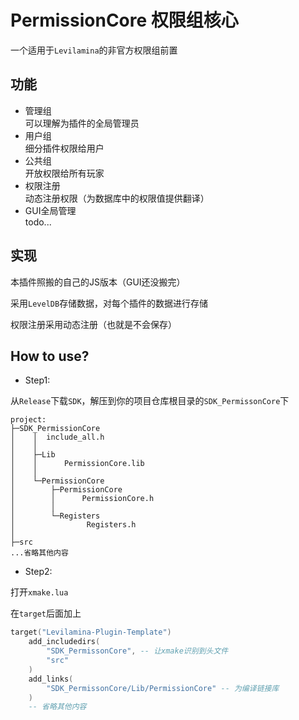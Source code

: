 # PermissionCore 权限组核心

一个适用于`Levilamina`的非官方权限组前置

## 功能

- 管理组  
    可以理解为插件的全局管理员
- 用户组  
    细分插件权限给用户
- 公共组  
    开放权限给所有玩家
- 权限注册  
    动态注册权限（为数据库中的权限值提供翻译）
- GUI全局管理  
    todo...

## 实现

本插件照搬的自己的JS版本（GUI还没搬完）

采用`LevelDB`存储数据，对每个插件的数据进行存储

权限注册采用动态注册（也就是不会保存）

## How to use?

- Step1:

从`Release`下载`SDK`，解压到你的项目仓库根目录的`SDK_PermissonCore`下

```file
project:
├─SDK_PermissionCore
│    │  include_all.h
│    │
│    ├─Lib
│    │      PermissionCore.lib
│    │
│    └─PermissionCore
│        ├─PermissionCore
│        │      PermissionCore.h
│        │
│        └─Registers
│                Registers.h
│
├─src
...省略其他内容
```

- Step2:

打开`xmake.lua`

在`target`后面加上

```lua
target("Levilamina-Plugin-Template")
    add_includedirs(
        "SDK_PermissonCore", -- 让xmake识别到头文件
        "src"
    )
    add_links(
        "SDK_PermissonCore/Lib/PermissionCore" -- 为编译链接库
    )
    -- 省略其他内容
```
